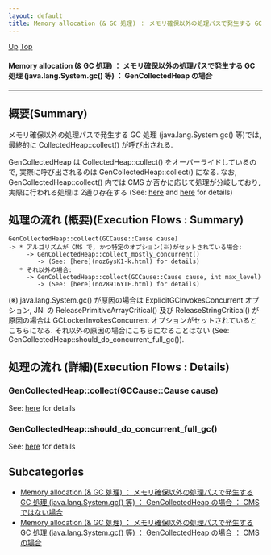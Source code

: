 ```yaml
---
layout: default
title: Memory allocation (& GC 処理) ： メモリ確保以外の処理パスで発生する GC 処理 (java.lang.System.gc() 等) ： GenCollectedHeap の場合
---
```

[Up](no28916_jv.html) [Top](../index.html)

#### Memory allocation (& GC 処理) ： メモリ確保以外の処理パスで発生する GC 処理 (java.lang.System.gc() 等) ： GenCollectedHeap の場合

--- 
## 概要(Summary)
メモリ確保以外の処理パスで発生する GC 処理 (java.lang.System.gc() 等)では, 
最終的に CollectedHeap::collect() が呼び出される.

GenCollectedHeap は CollectedHeap::collect() をオーバーライドしているので, 
実際に呼び出されるのは GenCollectedHeap::collect() になる.
なお, GenCollectedHeap::collect() 内では CMS か否かに応じて処理が分岐しており, 実際に行われる処理は 2通り存在する
(See: [here](no28916YTF.html) and [here](noz6ysK1-k.html) for details)

## 処理の流れ (概要)(Execution Flows : Summary)
```
GenCollectedHeap::collect(GCCause::Cause cause)
-> * アルゴリズムが CMS で, かつ特定のオプション(※)がセットされている場合:
     -> GenCollectedHeap::collect_mostly_concurrent()
        -> (See: [here](noz6ysK1-k.html) for details)
   * それ以外の場合:
     -> GenCollectedHeap::collect(GCCause::Cause cause, int max_level)
        -> (See: [here](no28916YTF.html) for details)
```

(※) java.lang.System.gc() が原因の場合は ExplicitGCInvokesConcurrent オプション, 
JNI の ReleasePrimitiveArrayCritical() 及び ReleaseStringCritical() が原因の場合は GCLockerInvokesConcurrent オプションがセットされているとこちらになる.
それ以外の原因の場合にこちらになることはない
(See: GenCollectedHeap::should_do_concurrent_full_gc()).

## 処理の流れ (詳細)(Execution Flows : Details)
### GenCollectedHeap::collect(GCCause::Cause cause)
See: [here](no28916ygd.html) for details
### GenCollectedHeap::should_do_concurrent_full_gc()
See: [here](no28916Z_v.html) for details



## Subcategories
* [Memory allocation (& GC 処理) ： メモリ確保以外の処理パスで発生する GC 処理 (java.lang.System.gc() 等) ： GenCollectedHeap の場合 ： CMS ではない場合  ](no28916YTF.html)
* [Memory allocation (& GC 処理) ： メモリ確保以外の処理パスで発生する GC 処理 (java.lang.System.gc() 等) ： GenCollectedHeap の場合 ： CMS の場合](noz6ysK1-k.html)



